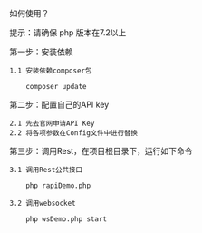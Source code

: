 如何使用？

提示：请确保 php 版本在7.2以上

第一步：安装依赖
   
    1.1 安装依赖composer包
    
        composer update
    
第二步：配置自己的API key

    2.1 先去官网申请API Key
    2.2 将各项参数在Config文件中进行替换

第三步：调用Rest，在项目根目录下，运行如下命令
    
    3.1 调用Rest公共接口
        
        php rapiDemo.php
        
    3.2 调用websocket
    
        php wsDemo.php start
     
    
    
    
    
